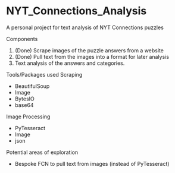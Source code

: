 # NYT_Connections_Analysis
A personal project for text analysis of NYT Connections puzzles

Components
1. (Done) Scrape images of the puzzle answers from a website
2. (Done) Pull text from the images into a format for later analysis
3. Text analysis of the answers and categories.

Tools/Packages used
Scraping
- BeautifulSoup
- Image
- BytesIO
- base64

Image Processing
- PyTesseract
- Image
- json


Potential areas of exploration
- Bespoke FCN to pull text from images (instead of PyTesseract)
